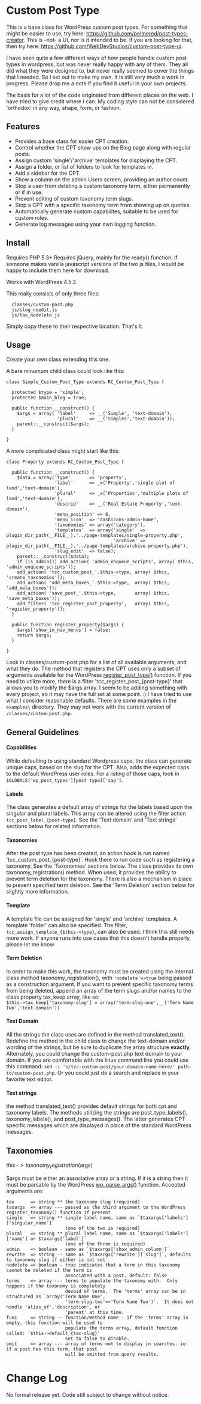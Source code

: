 # Custom Post Type

This is a base class for WordPress custom post types.  For something that might be easier to use, try here: https://github.com/pelmered/post-types-creator.  This is -not- a UI, nor is it intended to be.  If you are looking for that, then try here: https://github.com/WebDevStudios/custom-post-type-ui.

I have seen quite a few different ways of how people handle custom post types in wordpress, but was never really happy with any of them.  They all did what they were designed to, but never really seemed to cover the things that I needed.  So I set out to make my own.  It is still very much a work in progress.  Please drop me a note if you find it useful in your own projects.

The basis for a lot of the code originated from different places on the web.  I have tried to give credit where I can.  My coding style can not be considered 'orthodox' in any way, shape, form, or fashion.

## Features

* Provides a base class for easier CPT creation.
* Control whether the CPT show ups on the Blog page along with regular posts.
* Assign custom 'single'/'archive' templates for displaying the CPT.
* Assign a folder, or list of folders to look for templates in.
* Add a sidebar for the CPT.
* Show a column on the admin Users screen, providing an author count.
* Stop a user from deleting a custom taxonomy term, either permanently or if in use.
* Prevent editing of custom taxonomy term slugs.
* Stop a CPT with a specific taxonomy term from showing up on queries.
* Automatically generate custom capabilites, suitable to be used for custom roles.
* Generate log messages using your own logging function.

## Install

Requires PHP 5.3+
Requires jQuery, mainly for the ready() function.  If someone makes vanilla javascript versions of the two js files, I would be happy to include them here for download.

Works with WordPress 4.5.3

This really consists of only three files:
```
  classes/custom-post.php
  js/slug_noedit.js
  js/tax_nodelete.js
```
Simply copy these to their respective location.  That's it.

## Usage

Create your own class extending this one.

A bare minumum child class could look like this:
```
class Simple_Custom_Post_Type extends RC_Custom_Post_Type {

  protected $type = 'simple';
  protected $main_blog = true;

  public function __construct() {
    $args = array( 'label'     => __('Simple', 'text-domain'),
                   'plural'    => __('Simples','text-domain'));
    parent::__construct($args);
  }

}
```

A more complicated class might start like this:
```
class Property extends RC_Custom_Post_Type {

  public function __construct() {
    $data = array('type'       => 'property',
                  'label'      => _x('Property','single plot of land','text-domain'),
                  'plural'     => _x('Properties','multiple plots of land','text-domain'),
                  'descrip'    => __('Real Estate Property','text-domain'),
                  'menu_position' => 6,
                  'menu_icon'  => 'dashicons-admin-home',
                  'taxonomies' => array('category'),
                  'templates'  => array('single'  => plugin_dir_path(__FILE__).'../page-templates/single-property.php',
                                        'archive' => plugin_dir_path(__FILE__).'../page-templates/archive-property.php'),
                  'slug_edit'  => false);
    parent::__construct($data);
    if (is_admin()) add_action( 'admin_enqueue_scripts', array( $this, 'admin_enqueue_scripts'));
    add_action( 'tcc_custom_post_'.$this->type, array( $this, 'create_taxonomies'));
    add_action( 'add_meta_boxes_'.$this->type,  array( $this, 'add_meta_boxes'));
    add_action( 'save_post_'.$this->type,       array( $this, 'save_meta_boxes'));
    add_filter( 'tcc_register_post_property',   array( $this, 'register_property'));
  }

  public function register_property($args) {
    $args['show_in_nav_menus'] = false;
    return $args;
  }

}
```
Look in classes/custom-post.php for a list of all available arguments, and what they do.  The method that registers the CPT uses only a subset of arguments available for the WordPress [register_post_type()](http://codex.wordpress.org/Function_Reference/register_post_type) function.  If you need to utilize more, there is a filter 'tcc_register_post_{post-type}' that allows you to modify the $args array.  I seem to be adding something with every project, so it may have the full set at some point.  :)  I have tried to use what I consider reasonable defaults.  There are some examples in the `examples\` directory.  They may not work with the current version of `/classes/custom-post.php`.

## General Guidelines

#### Capabilities
While defaulting to using standard Wordpress caps, the class can generate unique caps, based on the slug for the CPT.  Also, adds the expected caps to the default WordPress user roles. For a listing of those caps, look in `$GLOBALS['wp_post_types'][post type]['cap']`.

#### Labels
The class generates a default array of strings for the labels based upon the singular and plural labels.  This array can be altered using the filter action `tcc_post_label_{post-type}`.  See the 'Text domain' and 'Text strings' sections below for related information.

#### Taxonomies
After the post type has been created, an action hook is run named 'tcc_custom_post_{post-type}'.  Hook there to run code such as registering a taxonomy.  See the 'Taxonomies' sections below.
The class provides its own taxonomy_registration() method.  When used, it provides the ability to prevent term deletion for the taxonomy.  There is also a mechanism in place to prevent specified term deletion.  See the 'Term Deletion' section below for slightly more information.

#### Template
A template file can be assigned for 'single' and 'archive' templates.  A template 'folder' can also be specified.  The filter, `tcc_assign_template_{$this->type}`, can also be used.  I think this still needs more work.  If anyone runs into use cases that this doesn't handle properly, please let me know.

#### Term Deletion
In order to make this work, the taxonomy must be created using the internal class method taxonomy_registration(), with `'nodelete'=>true` being passed as a construction argument.
If you want to prevent specific taxonomy terms from being deleted, append an array of the term slugs and/or names to the class property tax_keep array, like so:<br>
`$this->tax_keep['taxonomy-slug'] = array('term-slug-one',__('Term Name Two','text-domain'))`

#### Text Domain
All the strings the class uses are defined in the method translated_text().  Redefine the method in the child class to change the text-domain and/or wording of the strings, but be sure to duplicate the array structure __exactly__.  Alternately, you could change the custom-post.php text domain to your domain.  If you are comfortable with the linux command line you could use this command:  `sed -i 's/tcc-custom-post/your-domain-name-here/' path-to/custom-post.php`.  Or you could just do a search and replace in your favorite text editor.

#### Text strings
the method translated_text() provides default strings for both cpt and taxonomy labels.  The methods utilizing the strings are post_type_labels(), taxonomy_labels(), and post_type_messages().  The latter generates CPT specific messages which are displayed in place of the standard WordPress messages.

## Taxonomies

$this->taxonomy_registration($args)

$args must be either an associative array or a string.  If it is a string then it must be parsable by the WordPress [wp_parse_args()](http://codex.wordpress.org/Function_Reference/wp_parse_args) function.  Accepted arguments are:
```
tax      => string ** the taxonomy slug (required)
taxargs  => array --- passed as the third argument to the WordPress register_taxonomy() function if present
single   => string ** single label name, same as `$taxargs['labels']['singular_name']`
                      (one of the two is required)
plural   => string ** plural label name, same as `$taxargs['labels']['name'] or $taxargs['label']`
                      (one of the three is required)
admin    => boolean - same as `$taxargs['show_admin_column']`
rewrite  => string -- same as `$taxargs['rewrite']['slug']`, defaults to taxonomy slug if either is not set
nodelete => boolean - true indicates that a term in this taxonomy cannot be deleted if the term is
                      associated with a post. default: false
terms    => array --- terms to populate the taxonomy with.  Only happens if the taxonomy is completely
                      devoid of terms.  The 'terms' array can be in structured as `array('Term Name One',
                      'term-slug-two'=>'Term Name Two')`.  It does not handle 'alias_of','description', or
                      'parent' at this time.
func     => string -- function/method name - if the 'terms' array is empty, this function will be used to
                      populate the terms array, default function called: '$this->default_{tax-slug}'
                      set to false to disable.
omit     => array --- array of terms not to display in searches. ie:  if a post has this term, that post
                      will be omitted from query results.
```

# Change Log

No formal release yet.  Code still subject to change without notice.
